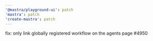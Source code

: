 ```yaml
---
'@mastra/playground-ui': patch
'mastra': patch
'create-mastra': patch
---
```


fix: only link globally registered workflow on the agents page #4950
